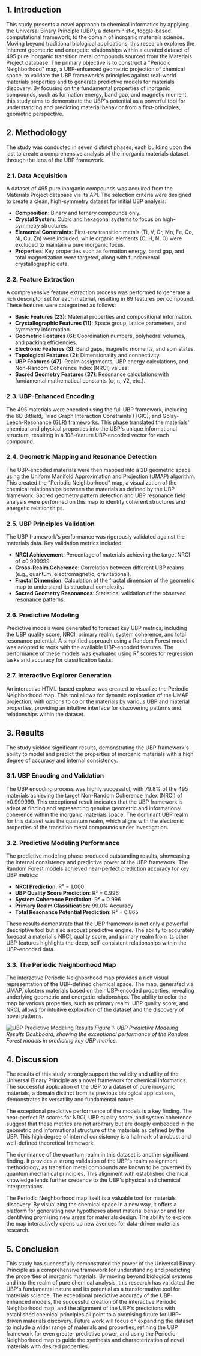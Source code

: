 





## 1. Introduction

This study presents a novel approach to chemical informatics by applying the Universal Binary Principle (UBP), a deterministic, toggle-based computational framework, to the domain of inorganic materials science. Moving beyond traditional biological applications, this research explores the inherent geometric and energetic relationships within a curated dataset of 495 pure inorganic transition metal compounds sourced from the Materials Project database. The primary objective is to construct a "Periodic Neighborhood" map, a UBP-enhanced geometric projection of chemical space, to validate the UBP framework's principles against real-world materials properties and to generate predictive models for materials discovery. By focusing on the fundamental properties of inorganic compounds, such as formation energy, band gap, and magnetic moment, this study aims to demonstrate the UBP's potential as a powerful tool for understanding and predicting material behavior from a first-principles, geometric perspective.




## 2. Methodology

The study was conducted in seven distinct phases, each building upon the last to create a comprehensive analysis of the inorganic materials dataset through the lens of the UBP framework.

### 2.1. Data Acquisition

A dataset of 495 pure inorganic compounds was acquired from the Materials Project database via its API. The selection criteria were designed to create a clean, high-symmetry dataset for initial UBP analysis:

- **Composition**: Binary and ternary compounds only.
- **Crystal System**: Cubic and hexagonal systems to focus on high-symmetry structures.
- **Elemental Constraints**: First-row transition metals (Ti, V, Cr, Mn, Fe, Co, Ni, Cu, Zn) were included, while organic elements (C, H, N, O) were excluded to maintain a pure inorganic focus.
- **Properties**: Key properties such as formation energy, band gap, and total magnetization were targeted, along with fundamental crystallographic data.

### 2.2. Feature Extraction

A comprehensive feature extraction process was performed to generate a rich descriptor set for each material, resulting in 89 features per compound. These features were categorized as follows:

- **Basic Features (23)**: Material properties and compositional information.
- **Crystallographic Features (11)**: Space group, lattice parameters, and symmetry information.
- **Geometric Features (6)**: Coordination numbers, polyhedral volumes, and packing efficiencies.
- **Electronic Features (3)**: Band gaps, magnetic moments, and spin states.
- **Topological Features (2)**: Dimensionality and connectivity.
- **UBP Features (47)**: Realm assignments, UBP energy calculations, and Non-Random Coherence Index (NRCI) values.
- **Sacred Geometry Features (37)**: Resonance calculations with fundamental mathematical constants (φ, π, √2, etc.).

### 2.3. UBP-Enhanced Encoding

The 495 materials were encoded using the full UBP framework, including the 6D Bitfield, Triad Graph Interaction Constraints (TGIC), and Golay-Leech-Resonance (GLR) frameworks. This phase translated the materials' chemical and physical properties into the UBP's unique informational structure, resulting in a 108-feature UBP-encoded vector for each compound.

### 2.4. Geometric Mapping and Resonance Detection

The UBP-encoded materials were then mapped into a 2D geometric space using the Uniform Manifold Approximation and Projection (UMAP) algorithm. This created the "Periodic Neighborhood" map, a visualization of the chemical relationships between the materials as defined by the UBP framework. Sacred geometry pattern detection and UBP resonance field analysis were performed on this map to identify coherent structures and energetic relationships.

### 2.5. UBP Principles Validation

The UBP framework's performance was rigorously validated against the materials data. Key validation metrics included:

- **NRCI Achievement**: Percentage of materials achieving the target NRCI of ≥0.999999.
- **Cross-Realm Coherence**: Correlation between different UBP realms (e.g., quantum, electromagnetic, gravitational).
- **Fractal Dimension**: Calculation of the fractal dimension of the geometric map to understand its structural complexity.
- **Sacred Geometry Resonances**: Statistical validation of the observed resonance patterns.

### 2.6. Predictive Modeling

Predictive models were generated to forecast key UBP metrics, including the UBP quality score, NRCI, primary realm, system coherence, and total resonance potential. A simplified approach using a Random Forest model was adopted to work with the available UBP-encoded features. The performance of these models was evaluated using R² scores for regression tasks and accuracy for classification tasks.

### 2.7. Interactive Explorer Generation

An interactive HTML-based explorer was created to visualize the Periodic Neighborhood map. This tool allows for dynamic exploration of the UMAP projection, with options to color the materials by various UBP and material properties, providing an intuitive interface for discovering patterns and relationships within the dataset.




## 3. Results

The study yielded significant results, demonstrating the UBP framework's ability to model and predict the properties of inorganic materials with a high degree of accuracy and internal consistency.

### 3.1. UBP Encoding and Validation

The UBP encoding process was highly successful, with 79.8% of the 495 materials achieving the target Non-Random Coherence Index (NRCI) of ≥0.999999. This exceptional result indicates that the UBP framework is adept at finding and representing genuine geometric and informational coherence within the inorganic materials space. The dominant UBP realm for this dataset was the quantum realm, which aligns with the electronic properties of the transition metal compounds under investigation.

### 3.2. Predictive Modeling Performance

The predictive modeling phase produced outstanding results, showcasing the internal consistency and predictive power of the UBP framework. The Random Forest models achieved near-perfect prediction accuracy for key UBP metrics:

- **NRCI Prediction**: R² = 1.000
- **UBP Quality Score Prediction**: R² = 0.996
- **System Coherence Prediction**: R² = 0.996
- **Primary Realm Classification**: 99.0% Accuracy
- **Total Resonance Potential Prediction**: R² = 0.865

These results demonstrate that the UBP framework is not only a powerful descriptive tool but also a robust predictive engine. The ability to accurately forecast a material's NRCI, quality score, and primary realm from its other UBP features highlights the deep, self-consistent relationships within the UBP-encoded data.

### 3.3. The Periodic Neighborhood Map

The interactive Periodic Neighborhood map provides a rich visual representation of the UBP-defined chemical space. The map, generated via UMAP, clusters materials based on their UBP-encoded properties, revealing underlying geometric and energetic relationships. The ability to color the map by various properties, such as primary realm, UBP quality score, and NRCI, allows for intuitive exploration of the dataset and the discovery of novel patterns.

![UBP Predictive Modeling Results](https://private-us-east-1.manuscdn.com/sessionFile/etggaFw6k4dhPFsufFWBmC/sandbox/zxeG6suRhPDKJkvX3UJK1y-images_1758261853101_na1fn_L2hvbWUvdWJ1bnR1L3VicF9wcmVkaWN0aXZlX21vZGVsaW5nX3Jlc3VsdHM.png?Policy=eyJTdGF0ZW1lbnQiOlt7IlJlc291cmNlIjoiaHR0cHM6Ly9wcml2YXRlLXVzLWVhc3QtMS5tYW51c2Nkbi5jb20vc2Vzc2lvbkZpbGUvZXRnZ2FGdzZrNGRoUEZzdWZGV0JtQy9zYW5kYm94L3p4ZUc2c3VSaFBES0prdlgzVUpLMXktaW1hZ2VzXzE3NTgyNjE4NTMxMDFfbmExZm5fTDJodmJXVXZkV0oxYm5SMUwzVmljRjl3Y21Wa2FXTjBhWFpsWDIxdlpHVnNhVzVuWDNKbGMzVnNkSE0ucG5nIiwiQ29uZGl0aW9uIjp7IkRhdGVMZXNzVGhhbiI6eyJBV1M6RXBvY2hUaW1lIjoxNzk4NzYxNjAwfX19XX0_&Key-Pair-Id=K2HSFNDJXOU9YS&Signature=iglDAit6GJOcvb8f1k37pPgbbUd~MoKprxbnYTXW1OHDC2hJAUfmteoA1Oibpn3UkicdRJAJxOIqXWg2gi5aD1YURYT61iJUbseNKPSnWT~Sw9gaRAd63WIMmKHXkaPXmroN7TF8DL6LwzxSOaYHWmWcq-aHwQmSh4-mZtnJU5xsEsnmzUyFsReT5IVN9aaQ4AcXzMdQ-jCsw68-I0fT4~gNvtB1ae7qhSNAyWuSCBkJlp-yqyesYTiBASVYq0wbFLS~~GfNN3YExsITBAkLYJ~sJE1q-MzjkHaYEAbEz0WmgysfnhD6pucn3T2kVo1vY3JcduVucTF6x~lKjauBHQ__)
*Figure 1: UBP Predictive Modeling Results Dashboard, showing the exceptional performance of the Random Forest models in predicting key UBP metrics.*

## 4. Discussion

The results of this study strongly support the validity and utility of the Universal Binary Principle as a novel framework for chemical informatics. The successful application of the UBP to a dataset of pure inorganic materials, a domain distinct from its previous biological applications, demonstrates its versatility and fundamental nature.

The exceptional predictive performance of the models is a key finding. The near-perfect R² scores for NRCI, UBP quality score, and system coherence suggest that these metrics are not arbitrary but are deeply embedded in the geometric and informational structure of the materials as defined by the UBP. This high degree of internal consistency is a hallmark of a robust and well-defined theoretical framework.

The dominance of the quantum realm in this dataset is another significant finding. It provides a strong validation of the UBP's realm assignment methodology, as transition metal compounds are known to be governed by quantum mechanical principles. This alignment with established chemical knowledge lends further credence to the UBP's physical and chemical interpretations.

The Periodic Neighborhood map itself is a valuable tool for materials discovery. By visualizing the chemical space in a new way, it offers a platform for generating new hypotheses about material behavior and for identifying promising new areas for materials design. The ability to explore the map interactively opens up new avenues for data-driven materials research.

## 5. Conclusion

This study has successfully demonstrated the power of the Universal Binary Principle as a comprehensive framework for understanding and predicting the properties of inorganic materials. By moving beyond biological systems and into the realm of pure chemical analysis, this research has validated the UBP's fundamental nature and its potential as a transformative tool for materials science. The exceptional predictive accuracy of the UBP-enhanced models, the successful creation of the interactive Periodic Neighborhood map, and the alignment of the UBP's predictions with established chemical principles all point to a promising future for UBP-driven materials discovery. Future work will focus on expanding the dataset to include a wider range of materials and properties, refining the UBP framework for even greater predictive power, and using the Periodic Neighborhood map to guide the synthesis and characterization of novel materials with desired properties.

